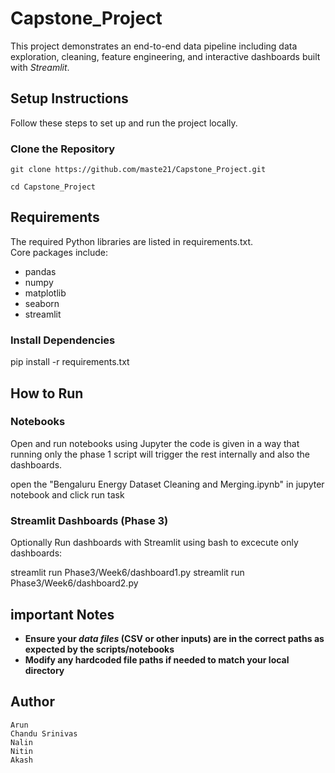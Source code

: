 # Capstone_Project

This project demonstrates an end-to-end data pipeline including data exploration, cleaning, feature engineering, and interactive dashboards built with *Streamlit*.


## Setup Instructions

Follow these steps to set up and run the project locally.

### Clone the Repository

    git clone https://github.com/maste21/Capstone_Project.git
    
    cd Capstone_Project

## Requirements

The required Python libraries are listed in requirements.txt.  
Core packages include:
- pandas
- numpy
- matplotlib
- seaborn
- streamlit

### Install Dependencies

pip install -r requirements.txt

## How to Run

### Notebooks

Open and run notebooks using Jupyter
the code is given in a way that running only the phase 1 script will trigger the rest internally and also the dashboards.

open the "Bengaluru Energy Dataset Cleaning and Merging.ipynb" in jupyter notebook and click run task 

### Streamlit Dashboards (Phase 3)

Optionally Run dashboards with Streamlit using bash to excecute only dashboards:

streamlit run Phase3/Week6/dashboard1.py
streamlit run Phase3/Week6/dashboard2.py


## important Notes

- **Ensure your *data files* (CSV or other inputs) are in the correct paths as expected by the scripts/notebooks**
- **Modify any hardcoded file paths if needed to match your local directory**


## Author

    Arun
    Chandu Srinivas
    Nalin
    Nitin
    Akash

